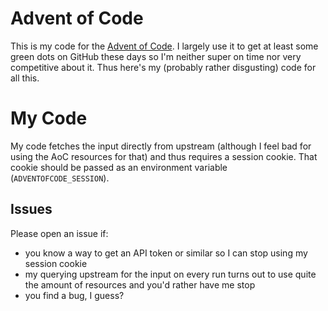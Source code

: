 # Advent of Code

This is my code for the [Advent of Code](https://adventofcode.com).
I largely use it to get at least some green dots on GitHub these days so I'm neither super on time nor very competitive about it.
Thus here's my (probably rather disgusting) code for all this.

# My Code

My code fetches the input directly from upstream (although I feel bad for using the AoC resources for that) and thus requires a session cookie.
That cookie should be passed as an environment variable (`ADVENTOFCODE_SESSION`).

## Issues

Please open an issue if:

- you know a way to get an API token or similar so I can stop using my session cookie
- my querying upstream for the input on every run turns out to use quite the amount of resources and you'd rather have me stop
- you find a bug, I guess?

